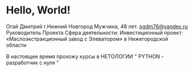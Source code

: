 # Hello, World!

Огай Дмитрий г.Нижний Новгород
Мужчина, 48 лет. 
ogdm76@yandex.ru 
Руководитель Проекта
Сфера деятельности: Инвестиционный проект: «Маслоэкстракционный завод с Элеватором» в Нижегородской области

В настоящее время прохожу курсы в НЕТОЛОГИИ 
" PYTHON - разработчик с нуля "

